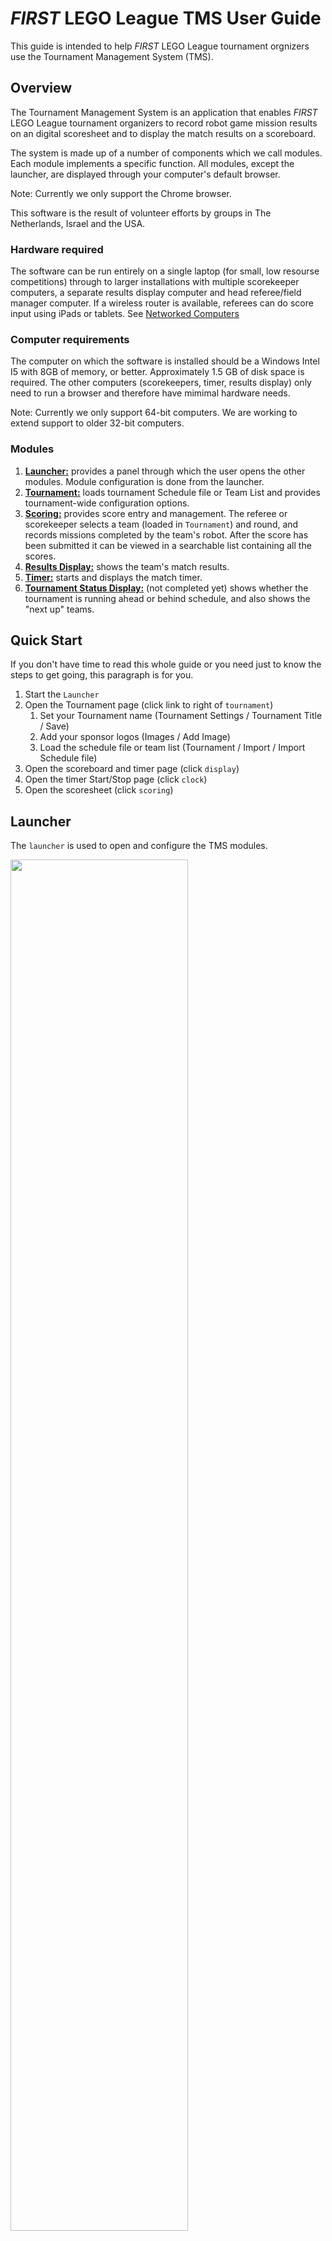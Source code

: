 # *FIRST* LEGO League TMS User Guide

This guide is intended to help *FIRST* LEGO League tournament orgnizers use the Tournament Management System (TMS).

## Overview

The Tournament Management System is an application that enables *FIRST* LEGO League tournament organizers to record robot game mission results on an digital scoresheet and to display the match results on a scoreboard.

The system is made up of a number of components which we call modules. Each module implements a specific function. All modules, except the launcher, are displayed through your computer's default browser.  

Note: Currently we only support the Chrome browser.

This software is the result of volunteer efforts by groups in The Netherlands, Israel and the USA.

### Hardware required

The software can be run entirely on a single laptop (for small, low resourse competitions) through to larger installations with multiple scorekeeper computers, a separate results display computer and head referee/field manager computer. If a wireless router is available, referees can do score input using iPads or tablets. See [Networked Computers](#networked-computers)

### Computer requirements

The computer on which the software is installed should be a Windows Intel I5 with 8GB of memory, or better. Approximately 1.5 GB of disk space is required. The other computers (scorekeepers, timer, results display) only need to run a browser and therefore have mimimal hardware needs.

Note: Currently we only support 64-bit computers. We are working to extend support to older 32-bit computers.

### Modules

1. [**Launcher:**](#launcher) provides a panel through which the user opens the other modules. Module configuration is done from the launcher.
1. [**Tournament:**](#tournament) loads tournament Schedule file or Team List and provides tournament-wide configuration options.
1. [**Scoring:**](#scoring) provides score entry and management. The referee or scorekeeper selects a team (loaded in `Tournament`) and round, and records missions completed by the team's robot. After the score has been submitted it can be viewed in a searchable list containing all the scores.
1. [**Results Display:**](#results-display) shows the team's match results.
1. [**Timer:**](#timer) starts and displays the match timer.
1. [**Tournament Status Display:**](#tournament-status-display) (not completed yet) shows whether the tournament is running ahead or behind schedule, and also shows the "next up" teams.

## Quick Start

If you don't have time to read this whole guide or you need just to know the steps to get going, this paragraph is for you.

1. Start the `Launcher`
1. Open the Tournament page (click link to right of `tournament`)
    1. Set your Tournament name (Tournament Settings / Tournament Title / Save)
    1. Add your sponsor logos (Images / Add Image)
    1. Load the schedule file or team list (Tournament / Import / Import Schedule file)
1. Open the scoreboard and timer page (click `display`)
1. Open the timer Start/Stop page (click `clock`)
1. Open the scoresheet (click `scoring`)

## Launcher

The `launcher` is used to open and configure the TMS modules.   

<img src="./images/launcher.png" style="width:75%"> 

### Home

The `Home` screen provides clickable links to open the modules in the browser.  
For example, click the `Clock` (timer) link to open the `Timer`. You can also press the `copy` button to copy the module address, and then paste it into the browser address bar. Do this when your default browser is not Chrome.

### Settings

Module configuration is accessed through the `Settings` screen.

<img src="./images/settings.png" style="width:75%">  

**clock**  
Timer settings - display countdown in minutes:seconds from 2:30 or in seconds from 150.

**display**  
Results Display - No settings

**identity-provider**  
Note: this will be renamed  

Set `passwords` for the four predefined `roles`. See [Login](#login) for a description of the roles.  
Press `Change` to set a new password. Press `Save` to make the change permanent.

**rankings**  
Configure whether negative scores are shown as 0 on the `Results Display`. Default is YES.

Note: The Scoring screen (intended for the Head Referee) will shows negative scores.

**scoring**  

Configure the [Scoring](#scoring) module settings.

- Select the scoresheet `Challenge` and language.
- `Require a referee` selects whether a referee name is required on a scoresheet. Default: YES
- `Auto-publish` - When configured to YES scores will be sent to the `Results Display` immediately when the referee or scorekeeper presses the `Submit` button. If configured to NO the scores must be [manually published](#scoring-tile), usually by the scorekeeper. Default: YES.
- `Require a Table` selects whether a table name is required on a scoresheet. Default: YES
- `Require a Signature` selects whether the scoresheet must be signed before it can be submitted. Usually when the scoresheet is completed by the referee the team technician will be required to sign the scoresheet. A signature is usually not required when a scorekeeper enters the mission information. Default: YES.
- `Display zero mission results` selects whether `0` is shown on the scoresheet when the team robot has not succeeded in completing a mission: Default: NO  

**tournament** 

`Tournament module` - No settings

## Login

Access to the module screens are password protected. Each of the 4 predefined roles (admin, scorekeeper, referee and MC) has it's own password.

- `admin` - tournament administrator or head referee
- `scorekeeper` - transfers missions completed from paper scoresheets into the digital scoresheets. Can also view all scores entered so far.
- `referee` - Records the state of the robot game on a digital scoresheet. Usually used on iPads or tablets.
- `M.C.` - (default password is MC)

The default password is the same as the role (i.e. role: admin password:admin).

<img src="./images/login.png" style="width:75%">

When you login with a role (username) and password, that role is valid for all tabs opened in the browser. If you open an Incognito tab or a different browser, you can login again using a different role.

## Tournament

The `Tournament` screen is the place where the tournament organizer or head referee configures the tournament.

The first step is to import a schedule file or team list. Click `Import` on the right of the screen and select to import a `Schedule File` or `Team List`

<img src="./images/tournament-import.png" style="width:75%">

- `Schedule file` - Import a CSV schedule file that follows the format created by Brian Lee's Scheduler Excel spreadsheet. This file contains team numbers and names as well as the tournament matches time schedule. 
- `Team List` file - Import a plain CSV team list. The file must have the team number, team name and general information in the first 3 columns. As this file does not contain match information, system features requiring this data will be unavailable.

Drag and drop a schedule file or team list onto the popup.

<img src="./images/tournament-import-schedule.png" style="width:75%">

Verify that the data looks correct and then press `Import`.

Once you have imported the file you can see all the imported data by pressing the `Teams` and `Matches` buttons. 

If you need to replace the imported data with a different CSV file, you can delete all the teams and matches, and import again. See [Tournament Settings](#tournament-settings) - `Delete Tournament Data`.

### Teams

The `Teams` screen enables you to edit the team name and affiliation, and to delete a team. You cannot change the team number. There is also a `Add Team` button. Be sure not to use a team number that is already taken.

### Matches

The `Matches` screen shows all the match information.

<img src="./images/tournament-matches.png" style="width:75%">

You can edit match information or delete a match. You can also add a match or add, delete or rename the tables. Be careful not to enter conflicting data.

Note: A later version of this software will provide support for searching the Teams and Matches screens.

### Images

The sponsor logos shown on the [Results Display](#results-display) ribbon are configured here.

<img src="./images/tournament-images.png" style="width:75%">

The four *FIRST* LEGO League global sponsors are preloaded. You can add additional images files by pressing the `Add Image` button. Press the `Delete` button on an image tile to remove it.

Note: A later version of this software will support hiding logos that you do not want to be displayed but that you wish to keep.

### Tournament Settings

Further configuration options are available in the `Tournament Settings` screen.

<img src="./images/tournament-settings.png" style="width:75%">

- Use the `Stage` dropdown to set the current stage of the tournament. Most tournaments have `practice` and `ranking` stages. When you import a `Schedule File` the stage names in the file are used. Default stage names are used if you import a `Team List`. Press the `Save` button after changing the stage. If scores have already been entered for the new `Stage` they will appear on the `Results Display`.
- Use the `Delete` button to delete the Teams and Matches.  You will be asked to confirm. **Note is permanent and deleted scores cannot be recovered**. The system will verify that there are no team scores before deleting teams or matches. You delete scores in the `Scoring` module.
- The `Tournament Title` shown on the `Results Display` is configured here.

## Scoring

The `Scoring` module is used by the `Referee` or `Scorekeeper` to complete a scoresheet and by the `Head Referee` or `Scorekeeper` to manage the scores already entered into the system.

### Scoresheet

The scoresheet text follows the official scoresheet exactly.

<img src="./images/scoring.png" style="width:75%">

- `Select Team` - Choose the team to score. Once you have selected a team you select the `Round`.
- `Select Round` - Select the `Round` to score. Rounds for which a score has already been entered are indicated by a tick mark.
- `Points` shows the accumulated points of missions scored so far.
- `Default` sets all the unscored missions to their default (usually unscored) value. This shortcut may be used when a team has successfully done only a few missions - score those missions and then press `Default` to rapidly complete the other missions. This option is not available when the referee role is logged in since the referee is required to go over all the missions with the team technicians.
- `Reset` - reset the scoresheet to it's unscored state.
- `?` - Show the mission text.

As you click each mission condition, the system checks for consistency. For instance, in the 2018 challenge `INTO ORBIT - M05 Extraction` mission, the `Gas Core Sample` cannot be both in the `Lander's Target Circle` and in `Base`.

<img src="./images/scoring-mission.png" style="width:75%">

Once all the scoring requirements of a mission have been marked, the mission score value is shown, and the accumulated points are updated. The page automatically scrolls to the next mission.

If you get to the end of the scoresheet without having scored all the missions, you will see a red `Some missions are incomplete` notification.

<img src="./images/scoring-mission-incomplete.png" style="width:75%">

Click the notification to jump to the first incomplete mission. You will also be notified if the `Team` or `Round` has not been selected.

The team signs the scoresheet in the space provided, and then press `Submit`. You will see a `Score saved successfully` message.  
Note: [Require a Signature](#settings) is configurable in the Settings.

### Score management screen

Press the menu icon on the top left of the `Scoresheet` to open the `Score management` screen.  

<img src="./images/scoring-management.png" style="width:75%">

- **Search scores** - enter text to filter which scores are shown. Examples:  
  - `practice` - show all practice scores
  - `ranking #2` - show all scores in round `ranking 2`
  - `#62` - show all scores of team 62
  - `#7` - show all scores of teams with team numbers that start with 7. Add a space after the number 7 to show only scores for team 7
  - `Table 3` - show all scores on `Table 3`
- **Delete all scores** deletes all scores on the system. You will be asked to confirm. **Note this is permanent and deleted scores cannot be recovered**.
- [**Download rankings**](#tournament-settings) downloads the  scores to a CSV file that can be used by Judging-Lite. Note: When the `Stage` in `Tournament Settings` is set to `practice`, those scores are exported. When it is set to `ranking`, ranking scores are exported.

### Scoring tiles

All the information relating to a particular score is shown in a scoring tile.  

#### Scoring tile  

<img src="./images/scoring-tile.png" style="width:75%">

- `Team number and name` - change the team to which this score is assigned
- `Round` - change the `round` to which this score is assigned
- `Score` - change the `score` for this match. Note: if you do this, the score will no longer be the same as the accumulated score on the scoresheet.
- `referee` and `table` - change the `referee` and `table`. Note: Currently only the referee role sets this information.
- `Edit scoresheet` - open the scoresheet for editing. `Scorekeepers` may use this to verify the scores entered by the `referee`.
- `Publish / Unpublish` - publishing (`+`) a score causes it to appear in the `Results Display`. Unpublishing (`-`) causes the score not to appear in the `Results Display`. Note: The `-` symbol that means the score is published, `+` means it is unpublished.
- `Delete` - delete a score. You will be asked to confirm. **Note this is permanent and a deleted score cannot be recovered**.

#### Duplicate scores

<img src="./images/scoring-duplicate.png" style="width:75%">

The `Show only duplicates` button is shown when more than one score has been submitted for the same team and round. Clicking the button filters out all scores that are not duplicates. This gives the head referee or scorekeeper a way to easily check for duplicate scores, and to correct the error.

The `Show only bad scores` button is shown when scores cannot be sent to the `Results Display` for any reason. (Details TBD)

## Results display

The `Results Display` shows the team scores for the current stage.

<img src="./images/results-display.png" style="width:75%">

Before any scores have been entered, teams are ordered by team number. (currenly there is a bug on this).

When there are scores for a single round only, they are shown in a `Score` column. For example, during the Practice round and also during the 1st Ranking round, only one column is shown.

When there are scores for multiple rounds, there will be a `High` column containing the team's best score, followed by a column for each round.

The left-most column shows the team's rank. The rank is taken from the `High` score. Ties are broken using 2nd, then 3rd best scores.

The `Results Display` continuously scrolls through all the teams.

The tournament title is configured in the [Tournament Settings](#tournament-settings) screen.

The sponsor logos ribbon is configured in the [Tournament Images](#images) screen.

## Timer

The `Timer` (clock) is used to start matches and provides a 2:30 minute countdown timer.

<img src="./images/timer.png" style="width:75%">

There are 3 action buttons

- Start the timer
- Reload the timer - resets the timer to 2:30 minutes
- Stop the timer - does an automatic reload

The musical note in the top left hand corner of the screen is used to test the four sounds.

<img src="./images/test-sounds.png" style="width:75%">

The timer can be activated on any computer or tablet on the network. The sound files are played only on the computer where the TMS is installed and this computer must be connected to to a loudspeaker system if required.

## Tournament Status Display

This display shows whether the tournament is running ahead of schedule or behind schedule. It also shows the teams that will play in the upcoming two matches.  
Note: This display only works when a [schedule file is imported](#ournament).
Note: Not implemented yet.

## Networked Computers

At a larger tournament you might have a number of computers connected to each other using a router. We recommend that the connections to the router be wired connections rather than WiFi, especially in school environments where there might be other WiFi networks.

### Use of iPads and tablets

We have done limited testing of referee score input using iPads and WiFi. No problems were encoutered. If  there is a temporary loss of connectivity when the scoresheet is submitted, the results are saved locally in the iPad, and are sent again together with the submit of the subsequent scoresheet.  
**Note:** Additional functionality has been added since these tests. Tournament organizers that intend using iPads should coordinate this with the development team.

## Network adapters

Many laptop PCs have more than one `Network adapter`. For instance, there might be a wired RJ45 adapter and a WiFi adapter. If you have multiple computers in a network you must ensure the TMS is configured to use the correct adapter. This is done in the `Launcher Settings Network Connections` screen.

<img src="./images/launcher-network-connections.png" style="width:75%">

## Log files

The software records activities in logfiles. When reporting a bug please attach these logs. The logs may be collected into a .ZIP file by pressing the `Logs` button at the bottom of the `Launcher Home` screen.

Logging should be set to DEBUG.

<img src="./images/launcher-loglevel.png" style="width:75%">

Note: When reporting a bug please include the software version which can be seen in the Home screen of the [Launcher](#launcher).

## Feedback

Please send comments/suggestions/questions about this document to Alan Green at agreen@firstinspires.org

## Todos

1. Diagram of configuration
1. Show only bad scores
1. Tournamet Status Display
1. Define MC role